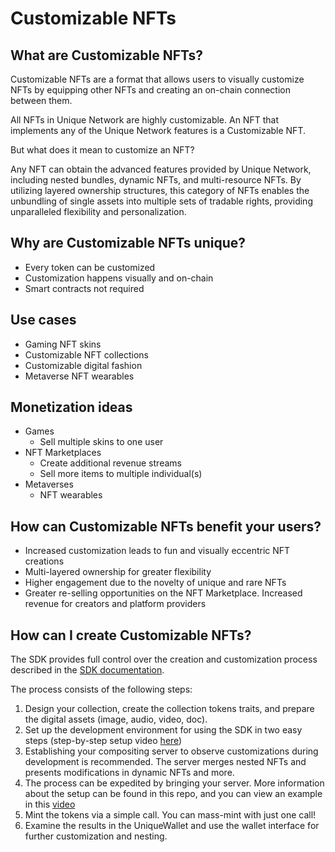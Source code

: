 # Customizable NFTs

## What are Customizable NFTs?
Customizable NFTs are a format that allows users to visually customize NFTs by equipping other NFTs and creating an on-chain connection between them.

All NFTs in Unique Network are highly customizable. An NFT that implements any of the Unique Network features is a Customizable NFT.

But what does it mean to customize an NFT?

Any NFT can obtain the advanced features provided by Unique Network, including nested bundles, dynamic NFTs, and multi-resource NFTs. By utilizing layered ownership structures, this category of NFTs enables the unbundling of single assets into multiple sets of tradable rights, providing unparalleled flexibility and personalization.

## Why are Customizable NFTs unique?
- Every token can be customized
- Customization happens visually and on-chain
- Smart contracts not required

## Use cases
- Gaming NFT skins
- Customizable NFT collections
- Customizable digital fashion
- Metaverse NFT wearables

## Monetization ideas
- Games
  - Sell multiple skins to one user
- NFT Marketplaces
  - Create additional revenue streams
  - Sell more items to multiple individual(s)
- Metaverses
  - NFT wearables

## How can Customizable NFTs benefit your users?
- Increased customization leads to fun and visually eccentric NFT creations
- Multi-layered ownership for greater flexibility
- Higher engagement due to the novelty of unique and rare NFTs
- Greater re-selling opportunities on the NFT Marketplace. Increased revenue for creators and platform providers

## How can I create Customizable NFTs?

The SDK provides full control over the creation and customization process described in the [SDK documentation](/sdk/).

The process consists of the following steps:

1. Design your collection, create the collection tokens traits, and prepare the digital assets (image, audio, video, doc).
2. Set up the development environment for using the SDK in two easy steps (step-by-step setup video [here](https://youtu.be/StfRap-dvks))
3. Establishing your compositing server to observe customizations during development is recommended. The server merges nested NFTs and presents modifications in dynamic NFTs and more.
4. The process can be expedited by bringing your server. More information about the setup can be found in this repo, and you can view an example in this [video](https://youtu.be/YHGS4Z7Yxm8)
5. Mint the tokens via a simple call. You can mass-mint with just one call!
6. Examine the results in the UniqueWallet and use the wallet interface for further customization and nesting.
